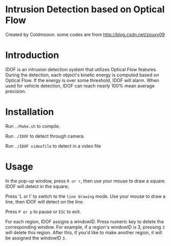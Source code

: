Intrusion Detection based on Optical Flow
===========================

Created by Coldmooon. some codes are from http://blog.csdn.net/zouxy09

# Introduction

IDOF is an intrusion detection system that utilizes Optical Flow features. During the detection, each object's kinetic energy is computed based on Optical Flow. If the energy is over some threshold, IDOF will alarm. When used for vehicle detection, IDOF can reach nearly 100% mean average precision. 

# Installation

Run `./Make.sh` to compile.

Run `./IDOF` to detect through camera.

Run `./IDOF videofile` to detect in a video file  

# Usage

In the pop-up window, press `R or r`, then use your mouse to draw a square. IDOF will detect in the square;

Press 'L or l' to switch to the `line drawing` mode. Use your mouse to draw a line, then IDOF will detect on the line. 

Press `P or p` to pause or `ESC` to exit.

For each region, IDOF assigns a windowID. Press numeric key to delete the corresponding window. 
For example, if a region's windowID is 3, pressing `3` will delete this region. After this, 
if you'd like to make another region, it will be assigned the windowID `3`.